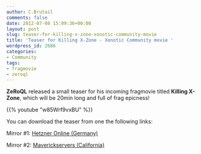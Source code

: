 ```yaml
---
author: C.Brutail
comments: false
date: 2012-07-08 15:09:36+00:00
layout: post
slug: teaser-for-killing-x-zone-xonotic-community-movie
title: 'Teaser for Killing X-Zone - Xonotic Community movie '
wordpress_id: 2686
categories:
- Community
tags:
- fragmovie
- zeroql
---
```


**ZeRoQL** released a small teaser for his incoming fragmovie titled **Killing X-Zone**, which will be 20min long and full of frag epicness!

{{% youtube "w85Wrf9vxBU" %}}

You can download the teaser from one the following links:

Mirror #1: [Hetzner Online (Germany)](http://88.198.17.137/_files/Teaser%20for%20Killing%20X-Zone%20-%20Xonotic%20Community%20movie.mp4)

Mirror #2: [Maverickservers (California)](http://download.maverickservers.com/Teaser%20for%20Killing%20X-Zone%20-%20Xonotic%20Community%20movie.mp4)
